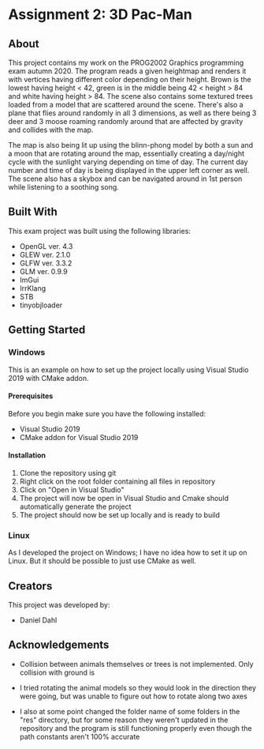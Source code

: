 # Assignment 2: 3D Pac-Man

## About

This project contains my work on the PROG2002 Graphics programming exam autumn 2020. The program reads a given heightmap and renders it with vertices having different color
depending on their height. Brown is the lowest having height < 42, green is in the middle being 42 < height > 84 and white having height > 84. The scene also contains some
textured trees loaded from a model that are scattered around the scene. There's also a plane that flies around randomly in all 3 dimensions, as well as there being 3 deer
and 3 moose roaming randomly around that are affected by gravity and collides with the map.

The map is also being lit up using the blinn-phong model by both a sun and a
moon that are rotating around the map, essentially creating a day/night cycle with the sunlight varying depending on time of day. The current day number and time of day is
being displayed in the upper left corner as well. The scene also has a skybox and can be navigated around in 1st person while listening to a soothing song.

## Built With

This exam project was built using the following libraries:

* OpenGL ver. 4.3
* GLEW ver. 2.1.0
* GLFW ver. 3.3.2
* GLM ver. 0.9.9
* ImGui
* IrrKlang
* STB
* tinyobjloader

## Getting Started

### Windows

This is an example on how to set up the project locally using Visual Studio 2019 with CMake addon.

#### Prerequisites

Before you begin make sure you have the following installed:

* Visual Studio 2019
* CMake addon for Visual Studio 2019

#### Installation

1. Clone the repository using git
2. Right click on the root folder containing all files in repository
3. Click on "Open in Visual Studio"
4. The project will now be open in Visual Studio and Cmake should automatically generate the project
5. The project should now be set up locally and is ready to build

### Linux

As I developed the project on Windows; I have no idea how to set it up on Linux. But it should be possible to just use CMake as well.

## Creators

This project was developed by:

* Daniel Dahl

## Acknowledgements

* Collision between animals themselves or trees is not implemented. Only collision with ground is
  
* I tried rotating the animal models so they would look in the direction they were going, but was unable to figure out how to rotate along two axes

* I also at some point changed the folder name of some folders in the "res" directory, but for some reason they weren't updated in the repository and the program is still functioning properly even though the path constants aren't 100% accurate
